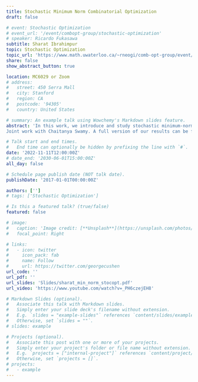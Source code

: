 ```yaml
---
title: Stochastic Minimum Norm Combinatorial Optimization
draft: false

# event: Stochastic Optimization
# event_url: '/event/combopt-group/stochastic-optimization'
# speaker: Ricardo Fukasawa
subtitle: Sharat Ibrahimpur
topic: Stochastic Optimization
topic_url: 'https://www.math.uwaterloo.ca/~rneogi/comb-opt-group/event/stochastic-optimization/'
share: false
show_abstract_button: true

location: MC6029 or Zoom
# address:
#   street: 450 Serra Mall
#   city: Stanford
#   region: CA
#   postcode: '94305'
#   country: United States

# summary: An example talk using Wowchemy's Markdown slides feature.
abstract: 'In this work, we introduce and study stochastic minimum-norm optimization. We have an underlying combinatorial optimization problem where the costs involved are random variables with given distributions; each feasible solution induces a random multidimensional cost vector. The goal is to find a solution that minimizes the expected norm of the induced cost vector, for a given monotone, symmetric norm. We give a framework for designing approximation algorithms for stochastic minimum-norm optimization and apply it to give approximation algorithms for stochastic minimum-norm versions of load balancing and spanning tree problems.
Joint work with Chaitanya Swamy. A full version of our results can be found in the speakers PhD thesis with the same title.'

# Talk start and end times.
#   End time can optionally be hidden by prefixing the line with `#`.
date: '2022-11-11T12:00:00Z'
# date_end: '2030-06-01T15:00:00Z'
all_day: false

# Schedule page publish date (NOT talk date).
publishDate: '2017-01-01T00:00:00Z'

authors: ['']
# tags: ['Stochastic Optimization']

# Is this a featured talk? (true/false)
featured: false

# image:
#   caption: 'Image credit: [**Unsplash**](https://unsplash.com/photos/bzdhc5b3Bxs)'
#   focal_point: Right

# links:
#   - icon: twitter
#     icon_pack: fab
#     name: Follow
#     url: https://twitter.com/georgecushen
url_code: ''
url_pdf: ''
url_slides: 'Slides/sharat_min_norm_stocopt.pdf'
url_video: 'https://www.youtube.com/watch?v=_PH6czejEH8'

# Markdown Slides (optional).
#   Associate this talk with Markdown slides.
#   Simply enter your slide deck's filename without extension.
#   E.g. `slides = "example-slides"` references `content/slides/example-slides.md`.
#   Otherwise, set `slides = ""`.
# slides: example

# Projects (optional).
#   Associate this post with one or more of your projects.
#   Simply enter your project's folder or file name without extension.
#   E.g. `projects = ["internal-project"]` references `content/project/deep-learning/index.md`.
#   Otherwise, set `projects = []`.
# projects:
#   - example
---
```


<!-- **Topic:**   [Stochastic Optimization]('http://www.math.uwaterloo.ca/~rneogi/event/combopt-group/stochastic-optimization') -->

<!-- {{% callout note %}}
Click on the **Slides** button above to view the built-in slides feature.
{{% /callout %}}

Slides can be added in a few ways:

- **Create** slides using Wowchemy's [_Slides_](https://wowchemy.com/docs/managing-content/#create-slides) feature and link using `slides` parameter in the front matter of the talk file
- **Upload** an existing slide deck to `static/` and link using `url_slides` parameter in the front matter of the talk file
- **Embed** your slides (e.g. Google Slides) or presentation video on this page using [shortcodes](https://wowchemy.com/docs/writing-markdown-latex/).

Further event details, including [page elements](https://wowchemy.com/docs/writing-markdown-latex/) such as image galleries, can be added to the body of this page. -->
